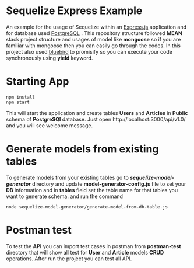 # Sequelize Express Example
An example for the usage of Sequelize within an [Express.js](http://expressjs.com/) application and for database used [PostgreSQL](https://www.postgresql.org/) . This repository structure followed **MEAN** stack project structure and usages of model like **mongoose** so if you are familiar with mongoose then you can easily go through the codes. In this project also used [bluebird](http://bluebirdjs.com/docs/getting-started.html) to promisify so you can execute your code synchronously using **yield** keyword.


# Starting App

    npm install
    npm start

This will start the application and create tables **Users** and **Articles** in **Public** schema of **PostgreSQl** database. Just open http://localhost:3000/api/v1.0/ and you will see welcome message.


# Generate models from existing tables
To generate models from your existing tables go to _**sequelize-model-generator**_ directory and update **model-generator-config.js** file to set your **DB** information and in **tables** field set the table name for that tables you want to generate schema.
and run the command

    node sequelize-model-generator/generate-model-from-db-table.js

# Postman test
To test the **API** you can import test cases in postman from **postman-test** directory that will show all test for **User** and **Article** models **CRUD** operations. After run the project you can test all API.